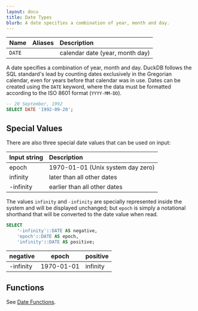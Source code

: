 ```yaml
---
layout: docu
title: Date Types
blurb: A date specifies a combination of year, month and day.
---
```


<div class="narrow_table"></div>

| Name   | Aliases | Description                     |
|:-------|:--------|:--------------------------------|
| `DATE` |         | calendar date (year, month day) |

A date specifies a combination of year, month and day. DuckDB follows the SQL standard's lead by counting dates exclusively in the Gregorian calendar, even for years before that calendar was in use. Dates can be created using the `DATE` keyword, where the data must be formatted according to the ISO 8601 format (`YYYY-MM-DD`).

```sql
-- 20 September, 1992
SELECT DATE '1992-09-20';
```

## Special Values

There are also three special date values that can be used on input:

<div class="narrow_table"></div>

| Input string | Description                       |
|:-------------|:----------------------------------|
| epoch	       | 1970-01-01 (Unix system day zero) |
| infinity	   | later than all other dates        |
| -infinity	   | earlier than all other dates      |

The values `infinity` and `-infinity` are specially represented inside the system and will be displayed unchanged; 
but `epoch` is simply a notational shorthand that will be converted to the date value when read.

```sql
SELECT
    '-infinity'::DATE AS negative,
    'epoch'::DATE AS epoch,
    'infinity'::DATE AS positive;
```

| negative  |   epoch    | positive |
|-----------|------------|----------|
| -infinity | 1970-01-01 | infinity |

## Functions

See [Date Functions](../../sql/functions/date).
